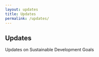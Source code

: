 ```yaml
---
layout: updates
title: Updates
permalink: /updates/
---
```


## Updates

Updates on Sustainable Development Goals

